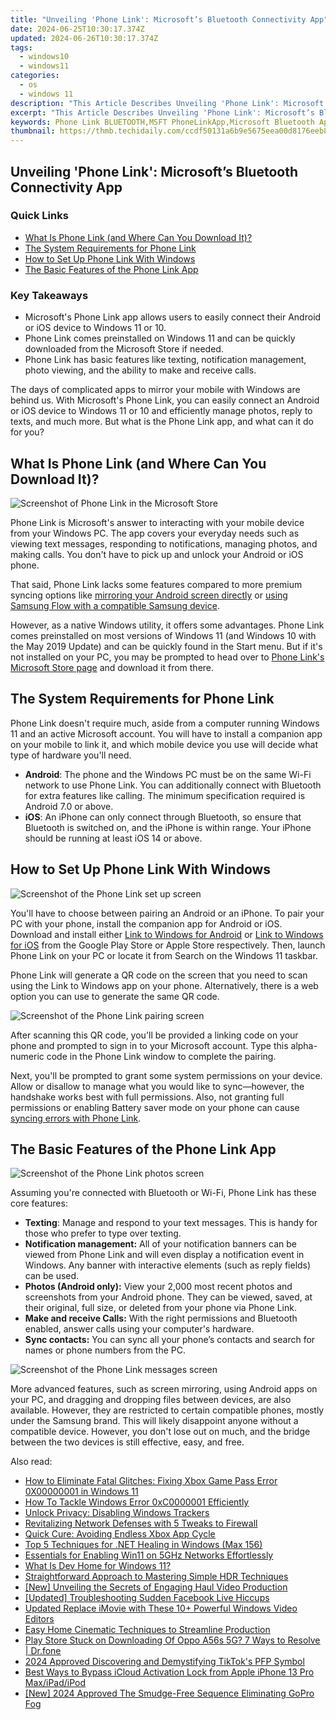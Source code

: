 ```yaml
---
title: "Unveiling 'Phone Link': Microsoft’s Bluetooth Connectivity App"
date: 2024-06-25T10:30:17.374Z
updated: 2024-06-26T10:30:17.374Z
tags:
  - windows10
  - windows11
categories:
  - os
  - windows 11
description: "This Article Describes Unveiling 'Phone Link': Microsoft’s Bluetooth Connectivity App"
excerpt: "This Article Describes Unveiling 'Phone Link': Microsoft’s Bluetooth Connectivity App"
keywords: Phone Link BLUETOOTH,MSFT PhoneLinkApp,Microsoft Bluetooth App,Bluetooth Connectivity,Unveiling Mobile Link,Microsoft Linking Tech,Smartphone Bluetooth Integration
thumbnail: https://thmb.techidaily.com/ccdf50131a6b9e5675eea00d8176eeb8be6c7d5597ded286e2b977dc206141e5.jpg
---
```


## Unveiling 'Phone Link': Microsoft’s Bluetooth Connectivity App

### Quick Links

* [What Is Phone Link (and Where Can You Download It)?](#what-is-phone-link-and-where-can-you-download-it)
* [The System Requirements for Phone Link](#the-system-requirements-for-phone-link)
* [How to Set Up Phone Link With Windows](#how-to-set-up-phone-link-with-windows)
* [The Basic Features of the Phone Link App](#the-basic-features-of-the-phone-link-app)

### Key Takeaways

* Microsoft's Phone Link app allows users to easily connect their Android or iOS device to Windows 11 or 10\.
* Phone Link comes preinstalled on Windows 11 and can be quickly downloaded from the Microsoft Store if needed.
* Phone Link has basic features like texting, notification management, photo viewing, and the ability to make and receive calls.

 The days of complicated apps to mirror your mobile with Windows are behind us. With Microsoft's Phone Link, you can easily connect an Android or iOS device to Windows 11 or 10 and efficiently manage photos, reply to texts, and much more. But what is the Phone Link app, and what can it do for you?

## What Is Phone Link (and Where Can You Download It)?

![Screenshot of Phone Link in the Microsoft Store](https://static1.makeuseofimages.com/wordpress/wp-content/uploads/2023/12/screenshot_of_microsoft_phone_link-1.jpg)

 Phone Link is Microsoft's answer to interacting with your mobile device from your Windows PC. The app covers your everyday needs such as viewing text messages, responding to notifications, managing photos, and making calls. You don't have to pick up and unlock your Android or iOS phone.

 That said, Phone Link lacks some features compared to more premium syncing options like [mirroring your Android screen directly](https://www.makeuseof.com/tag/mirror-android-screen-pc-mac-without-root/) or [using Samsung Flow with a compatible Samsung device](https://www.makeuseof.com/samsung-flow-connect-windows-galaxy/).

 However, as a native Windows utility, it offers some advantages. Phone Link comes preinstalled on most versions of Windows 11 (and Windows 10 with the May 2019 Update) and can be quickly found in the Start menu. But if it's not installed on your PC, you may be prompted to head over to [Phone Link's Microsoft Store page](https://apps.microsoft.com/detail/9NMPJ99VJBWV?hl=en-us&gl=US) and download it from there.

## The System Requirements for Phone Link

 Phone Link doesn't require much, aside from a computer running Windows 11 and an active Microsoft account. You will have to install a companion app on your mobile to link it, and which mobile device you use will decide what type of hardware you'll need.

* **Android**: The phone and the Windows PC must be on the same Wi-Fi network to use Phone Link. You can additionally connect with Bluetooth for extra features like calling. The minimum specification required is Android 7.0 or above.
* **iOS**: An iPhone can only connect through Bluetooth, so ensure that Bluetooth is switched on, and the iPhone is within range. Your iPhone should be running at least iOS 14 or above.

## How to Set Up Phone Link With Windows

![Screenshot of the Phone Link set up screen](https://static1.makeuseofimages.com/wordpress/wp-content/uploads/2023/12/screenshot_of_microsoft_phone_link_set_up.jpg)

 You'll have to choose between pairing an Android or an iPhone. To pair your PC with your phone, install the companion app for Android or iOS. Download and install either [Link to Windows for Android](https://www.anrdoezrs.net/links/7251228/type/dlg/sid/UUmuoUeUpU2008631/https://play.google.com/store/apps/details?id=com.microsoft.appmanager&hl=en%5FUS) or [Link to Windows for iOS](https://apps.apple.com/us/app/link-to-windows/id6443686328) from the Google Play Store or Apple Store respectively. Then, launch Phone Link on your PC or locate it from Search on the Windows 11 taskbar.

 Phone Link will generate a QR code on the screen that you need to scan using the Link to Windows app on your phone. Alternatively, there is a web option you can use to generate the same QR code.

![Screenshot of the Phone Link pairing screen](https://static1.makeuseofimages.com/wordpress/wp-content/uploads/2023/12/screenshot_of_microsoft_phone_link_pairing.jpg)

 After scanning this QR code, you'll be provided a linking code on your phone and prompted to sign in to your Microsoft account. Type this alpha-numeric code in the Phone Link window to complete the pairing.

 Next, you'll be prompted to grant some system permissions on your device. Allow or disallow to manage what you would like to sync—however, the handshake works best with full permissions. Also, not granting full permissions or enabling Battery saver mode on your phone can cause [syncing errors with Phone Link](https://www.makeuseof.com/how-to-fix-phone-link-app-not-working-windows-11/).

## The Basic Features of the Phone Link App

![Screenshot of the Phone Link photos screen](https://static1.makeuseofimages.com/wordpress/wp-content/uploads/2023/12/screenshot_of_microsoft_phone_link_photos.jpg)

 Assuming you're connected with Bluetooth or Wi-Fi, Phone Link has these core features:

* **Texting**: Manage and respond to your text messages. This is handy for those who prefer to type over texting.
* **Notification management:** All of your notification banners can be viewed from Phone Link and will even display a notification event in Windows. Any banner with interactive elements (such as reply fields) can be used.
* **Photos (Android only):** View your 2,000 most recent photos and screenshots from your Android phone. They can be viewed, saved, at their original, full size, or deleted from your phone via Phone Link.
* **Make and receive Calls:** With the right permissions and Bluetooth enabled, answer calls using your computer's hardware.
* **Sync contacts:** You can sync all your phone’s contacts and search for names or phone numbers from the PC.

![Screenshot of the Phone Link messages screen](https://static1.makeuseofimages.com/wordpress/wp-content/uploads/2023/12/screenshot_of_microsoft_phone_link_messages.jpg)

 More advanced features, such as screen mirroring, using Android apps on your PC, and dragging and dropping files between devices, are also available. However, they are restricted to certain compatible phones, mostly under the Samsung brand. This will likely disappoint anyone without a compatible device. However, you don't lose out on much, and the bridge between the two devices is still effective, easy, and free.

<span class="atpl-alsoreadstyle">Also read:</span>
<div><ul>
<li><a href="https://win11.techidaily.com/how-to-eliminate-fatal-glitches-fixing-xbox-game-pass-error-0x00000001-in-windows-11/"><u>How to Eliminate Fatal Glitches: Fixing Xbox Game Pass Error 0X00000001 in Windows 11</u></a></li>
<li><a href="https://win11.techidaily.com/how-to-tackle-windows-error-0xc0000001-efficiently/"><u>How To Tackle Windows Error 0xC0000001 Efficiently</u></a></li>
<li><a href="https://win11.techidaily.com/unlock-privacy-disabling-windows-trackers/"><u>Unlock Privacy: Disabling Windows Trackers</u></a></li>
<li><a href="https://win11.techidaily.com/revitalizing-network-defenses-with-5-tweaks-to-firewall/"><u>Revitalizing Network Defenses with 5 Tweaks to Firewall</u></a></li>
<li><a href="https://win11.techidaily.com/quick-cure-avoiding-endless-xbox-app-cycle/"><u>Quick Cure: Avoiding Endless Xbox App Cycle</u></a></li>
<li><a href="https://win11.techidaily.com/top-5-techniques-for-net-healing-in-windows-max-156/"><u>Top 5 Techniques for .NET Healing in Windows (Max 156)</u></a></li>
<li><a href="https://win11.techidaily.com/essentials-for-enabling-win11-on-5ghz-networks-effortlessly/"><u>Essentials for Enabling Win11 on 5GHz Networks Effortlessly</u></a></li>
<li><a href="https://win11.techidaily.com/what-is-dev-home-for-windows-11/"><u>What Is Dev Home for Windows 11?</u></a></li>
<li><a href="https://extra-tips.techidaily.com/straightforward-approach-to-mastering-simple-hdr-techniques/"><u>Straightforward Approach to Mastering Simple HDR Techniques</u></a></li>
<li><a href="https://some-guidance.techidaily.com/new-unveiling-the-secrets-of-engaging-haul-video-production/"><u>[New] Unveiling the Secrets of Engaging Haul Video Production</u></a></li>
<li><a href="https://facebook-video-recording.techidaily.com/updated-troubleshooting-sudden-facebook-live-hiccups/"><u>[Updated] Troubleshooting Sudden Facebook Live Hiccups</u></a></li>
<li><a href="https://ai-video-apps.techidaily.com/updated-replace-imovie-with-these-10plus-powerful-windows-video-editors/"><u>Updated Replace iMovie with These 10+ Powerful Windows Video Editors</u></a></li>
<li><a href="https://article-posts.techidaily.com/easy-home-cinematic-techniques-to-streamline-production/"><u>Easy Home Cinematic Techniques to Streamline Production</u></a></li>
<li><a href="https://howto.techidaily.com/play-store-stuck-on-downloading-of-oppo-a56s-5g-7-ways-to-resolve-drfone-by-drfone-fix-android-problems-fix-android-problems/"><u>Play Store Stuck on Downloading Of Oppo A56s 5G? 7 Ways to Resolve | Dr.fone</u></a></li>
<li><a href="https://tiktok-video-recordings.techidaily.com/2024-approved-discovering-and-demystifying-tiktoks-pfp-symbol/"><u>2024 Approved  Discovering and Demystifying TikTok's PFP Symbol</u></a></li>
<li><a href="https://activate-lock.techidaily.com/best-ways-to-bypass-icloud-activation-lock-from-apple-iphone-13-pro-maxipadipod-by-drfone-ios/"><u>Best Ways to Bypass iCloud Activation Lock from Apple iPhone 13 Pro Max/iPad/iPod</u></a></li>
<li><a href="https://fox-cloud.techidaily.com/new-2024-approved-the-smudge-free-sequence-eliminating-gopro-fog/"><u>[New] 2024 Approved  The Smudge-Free Sequence  Eliminating GoPro Fog</u></a></li>
</ul></div>

<ins class="adsbygoogle"
      style="display:block"
      data-ad-client="ca-pub-7571918770474297"
      data-ad-slot="8358498916"
      data-ad-format="auto"
      data-full-width-responsive="true"></ins>